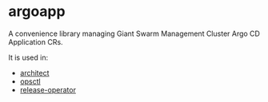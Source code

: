 # argoapp

A convenience library managing Giant Swarm Management Cluster Argo CD Application CRs.

It is used in:

- [architect](https://github.com/giantswarm/architect/)
- [opsctl](https://github.com/giantswarm/opsctl/)
- [release-operator](https://github.com/giantswarm/release-operator/)
